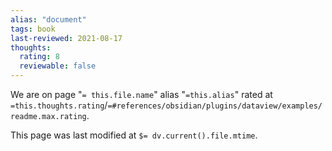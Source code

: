 ```yaml
---
alias: "document"
tags: book
last-reviewed: 2021-08-17
thoughts:
  rating: 8
  reviewable: false
---
```


We are on page "`= this.file.name`" alias "`=this.alias`" rated at `=this.thoughts.rating`/`=#references/obsidian/plugins/dataview/examples/readme.max.rating`.

This page was last modified at `$= dv.current().file.mtime`.
